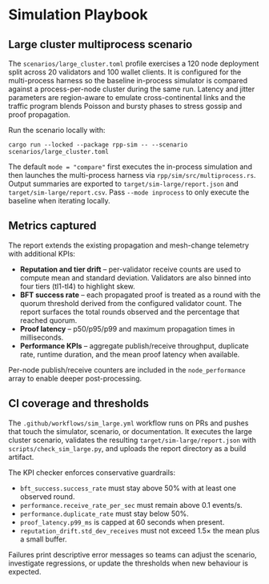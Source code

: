# Simulation Playbook

## Large cluster multiprocess scenario

The `scenarios/large_cluster.toml` profile exercises a 120 node deployment split across
20 validators and 100 wallet clients. It is configured for the multi-process harness so the
baseline in-process simulator is compared against a process-per-node cluster during the same
run. Latency and jitter parameters are region-aware to emulate cross-continental links and the
traffic program blends Poisson and bursty phases to stress gossip and proof propagation.

Run the scenario locally with:

```shell
cargo run --locked --package rpp-sim -- --scenario scenarios/large_cluster.toml
```

The default `mode = "compare"` first executes the in-process simulation and then launches the
multi-process harness via `rpp/sim/src/multiprocess.rs`. Output summaries are exported to
`target/sim-large/report.json` and `target/sim-large/report.csv`. Pass `--mode inprocess` to only
execute the baseline when iterating locally.

## Metrics captured

The report extends the existing propagation and mesh-change telemetry with additional KPIs:

* **Reputation and tier drift** – per-validator receive counts are used to compute mean and
  standard deviation. Validators are also binned into four tiers (tl1-tl4) to highlight skew.
* **BFT success rate** – each propagated proof is treated as a round with the quorum threshold
  derived from the configured validator count. The report surfaces the total rounds observed and
  the percentage that reached quorum.
* **Proof latency** – p50/p95/p99 and maximum propagation times in milliseconds.
* **Performance KPIs** – aggregate publish/receive throughput, duplicate rate, runtime duration,
  and the mean proof latency when available.

Per-node publish/receive counters are included in the `node_performance` array to enable deeper
post-processing.

## CI coverage and thresholds

The `.github/workflows/sim_large.yml` workflow runs on PRs and pushes that touch the simulator,
scenario, or documentation. It executes the large cluster scenario, validates the resulting
`target/sim-large/report.json` with `scripts/check_sim_large.py`, and uploads the report directory
as a build artifact.

The KPI checker enforces conservative guardrails:

* `bft_success.success_rate` must stay above 50% with at least one observed round.
* `performance.receive_rate_per_sec` must remain above 0.1 events/s.
* `performance.duplicate_rate` must stay below 50%.
* `proof_latency.p99_ms` is capped at 60 seconds when present.
* `reputation_drift.std_dev_receives` must not exceed 1.5× the mean plus a small buffer.

Failures print descriptive error messages so teams can adjust the scenario, investigate regressions,
or update the thresholds when new behaviour is expected.
